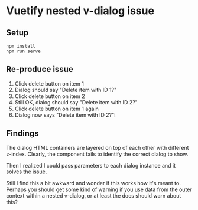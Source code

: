 # Vuetify nested v-dialog issue

## Setup
```
npm install
npm run serve
```

## Re-produce issue

1. Click delete button on item 1
1. Dialog should say "Delete item with ID 1?"
1. Click delete button on item 2
1. Still OK, dialog should say "Delete item with ID 2?"
1. Click delete button on item 1 again
1. Dialog now says "Delete item with ID 2?"!

## Findings

The dialog HTML containers are layered on top of each other with different z-index.
Clearly, the component fails to identify the correct dialog to show.

Then I realized I could pass parameters to each dialog instance and it solves the issue.

Still I find this a bit awkward and wonder if this works how it's meant to. Perhaps you should get some kind of warning if you use data from the outer context within a nested v-dialog, or at least the docs should warn about this?



